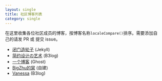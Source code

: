 ```yaml
---
layout: single
title: 社区博客列表
category: single
---
```


在这里收集各位社区成员的博客，按博客名称`localeCompare()`排序。需要添加自己的请发 PR 或 提交 issue。

* [闭门造轮子](http://yanjunyi.com/blog/) (Jekyll)
* [简约设计の艺术](http://88250.b3log.org/) (B3log)
* [一个博客](http://zhangrgk.ninja/) (Ghost)
* [BigZhu的窝](http://bigzhu.org/) (自建)
* [Vanessa](http://vanessa.b3log.org/) (B3log)
